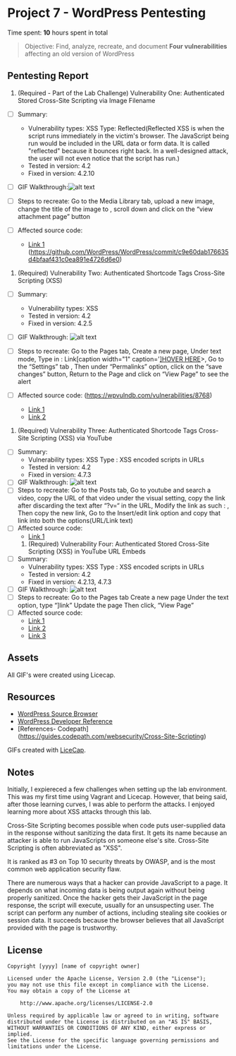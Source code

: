 # Project 7 - WordPress Pentesting

Time spent: **10** hours spent in total

> Objective: Find, analyze, recreate, and document **Four vulnerabilities** affecting an old version of WordPress

## Pentesting Report

1. (Required - Part of the Lab Challenge) Vulnerability One: Authenticated Stored Cross-Site Scripting via Image Filename
  - [ ] Summary: 
    - Vulnerability types: XSS Type: Reflected(Reflected XSS is when the script runs immediately in the victim's browser. The JavaScript being run would be included in the URL data or form data. It is called "reflected" because it bounces right back. In a well-designed attack, the user will not even notice that the script has run.)
    - Tested in version: 4.2
    - Fixed in version: 4.2.10
  - [ ] GIF Walkthrough:![alt text](https://github.com/Sudeepti-S/Week7CodePath/blob/master/XXS1.gif)
  - [ ] Steps to recreate: Go to the Media Library tab, upload a new image, change the title of the image to <script>alert('XSS!')</script>, scroll down and click on the “view attachment page” button
  
  - [ ] Affected source code:
    - [Link 1](https://core.trac.wordpress.org/browser/tags/version/src/source_file.php)
    (https://github.com/WordPress/WordPress/commit/c9e60dab176635d4bfaaf431c0ea891e4726d6e0)
1. (Required) Vulnerability Two: Authenticated Shortcode Tags Cross-Site Scripting (XSS) 
  - [ ] Summary: 
    - Vulnerability types: XSS
    - Tested in version: 4.2
    - Fixed in version: 4.2.5
  - [ ] GIF Walkthrough: ![alt text](https://github.com/Sudeepti-S/Week7CodePath/blob/master/Vulnerability2.gif)
  - [ ] Steps to recreate: 
Go to the Pages tab,
Create a new page,
Under text mode,
Type in : Link[caption width="1" caption='<a href="' ">]</a><a href="http://onMouseOver='alert(1)'">HOVER HERE</a>>,
Go to the “Settings” tab ,
Then under “Permalinks” option, click on the “save changes” button,
Return to the Page and click on “View Page”  to see the alert

  - [ ] Affected source code: (https://wpvulndb.com/vulnerabilities/8768)
    - [Link 1](https://core.trac.wordpress.org/browser/tags/version/src/source_file.php)
    - [Link 2](https://core.trac.wordpress.org/changeset/33359)
1. (Required) Vulnerability Three: Authenticated Shortcode Tags Cross-Site Scripting (XSS) via YouTube
  - [ ] Summary: 
    - Vulnerability types: XSS Type : XSS encoded scripts in URLs
    - Tested in version: 4.2
    - Fixed in version: 4.7.3
  - [ ] GIF Walkthrough: ![alt text](https://github.com/Sudeepti-S/Week7CodePath/blob/master/Vulnerability3.gif) 
  - [ ] Steps to recreate: 
Go to the Posts tab,
Go to youtube and search a video, 
copy the URL of that video under the visual setting, 
copy the link after discarding the text after “?v=“ in the URL,
Modify the link as such : <script>alert('XSS!')</script>,
Then copy the new link,
Go to the Insert/edit link option and copy that link into both the options(URL/Link text) 
  - [ ] Affected source code:
    - [Link 1](https://core.trac.wordpress.org/browser/tags/version/src/source_file.php)
    1. (Required) Vulnerability Four: Authenticated Stored Cross-Site Scripting (XSS) in YouTube URL Embeds
  - [ ] Summary: 
    - Vulnerability types: XSS Type : XSS encoded scripts in URLs
    - Tested in version: 4.2
    - Fixed in version: 4.2.13, 4.7.3
  - [ ] GIF Walkthrough: ![alt text](https://github.com/Sudeepti-S/Week7CodePath/blob/master/Vulnerability4.gif) 
  - [ ] Steps to recreate: 
Go to the Pages tab 
Create a new page 
Under the text option, type  “<a href="[caption code=">]</a><a title=" onmouseover=alert('test') ">link</a>”
Update the page 
Then click, “View Page” 
  - [ ] Affected source code:
    - [Link 1](https://github.com/WordPress/WordPress/commit/419c8d97ce8df7d5004ee0b566bc5e095f0a6ca8)
    - [Link 2](https://wordpress.org/news/2017/03/wordpress-4-7-3-security-and-maintenance-release/)
    - [Link 3](https://github.com/WordPress/WordPress/commit/419c8d97ce8df7d5004ee0b566bc5e095f0a6ca8)
## Assets

All GIF's were created using Licecap. 

## Resources

- [WordPress Source Browser](https://core.trac.wordpress.org/browser/)
- [WordPress Developer Reference](https://developer.wordpress.org/reference/)
- [References- Codepath] (https://guides.codepath.com/websecurity/Cross-Site-Scripting)

GIFs created with [LiceCap](http://www.cockos.com/licecap/).

## Notes

Initially, I expiereced a few challenges when setting up the lab environment. This was my first time using Vagrant and Licecap. However, that being said, after those learning curves, I was able to perform the attacks. I enjoyed learning more about XSS attacks through this lab. 

Cross-Site Scripting becomes possible when code puts user-supplied data in the response without sanitizing the data first. It gets its name because an attacker is able to run JavaScripts on someone else's site. Cross-Site Scripting is often abbreviated as "XSS".

It is ranked as #3 on Top 10 security threats by OWASP, and is the most common web application security flaw.

There are numerous ways that a hacker can provide JavaScript to a page. It depends on what incoming data is being output again without being properly sanitized. Once the hacker gets their JavaScript in the page response, the script will execute, usually for an unsuspecting user. The script can perform any number of actions, including stealing site cookies or session data. It succeeds because the browser believes that all JavaScript provided with the page is trustworthy.

## License

    Copyright [yyyy] [name of copyright owner]

    Licensed under the Apache License, Version 2.0 (the "License");
    you may not use this file except in compliance with the License.
    You may obtain a copy of the License at

        http://www.apache.org/licenses/LICENSE-2.0

    Unless required by applicable law or agreed to in writing, software
    distributed under the License is distributed on an "AS IS" BASIS,
    WITHOUT WARRANTIES OR CONDITIONS OF ANY KIND, either express or implied.
    See the License for the specific language governing permissions and
    limitations under the License.
